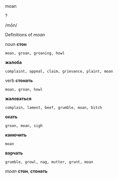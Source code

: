moan

?

/mōn/

Definitions of _moan_

noun
**стон**

    moan, groan, groaning, howl
**жалоба**

    complaint, appeal, claim, grievance, plaint, moan

verb
**стонать**

    moan, groan, howl
**жаловаться**

    complain, lament, beef, grumble, moan, bitch
**охать**

    groan, moan, sigh
**канючить**

    moan
**ворчать**

    grumble, growl, nag, mutter, grunt, moan

_moan_
**стон**, **стонать**
